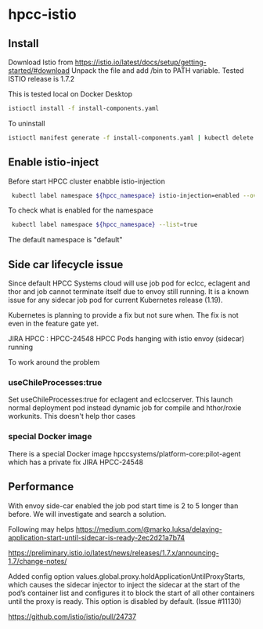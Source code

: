 # hpcc-istio

## Install
Download Istio from https://istio.io/latest/docs/setup/getting-started/#download
Unpack the file and add <Istio directory>/bin to PATH variable.
Tested ISTIO release is 1.7.2

This is tested local on Docker Desktop

```sh
istioctl install -f install-components.yaml
```

To uninstall
```sh
istioctl manifest generate -f install-components.yaml | kubectl delete -f -
```
## Enable istio-inject
Before start HPCC cluster enabble istio-injection
```sh
 kubectl label namespace ${hpcc_namespace} istio-injection=enabled --overwrite
```
To check what is enabled for the namespace
```sh
 kubectl label namespace ${hpcc_namespace} --list=true
```
The default namespace is "default"


## Side car lifecycle issue
Since default HPCC Systems cloud will use job pod for eclcc, eclagent and thor and job cannot terminate itself due to envoy still running. It is a known issue for any sidecar job pod for current Kubernetes release (1.19).

Kubernetes is planning to provide a fix but not sure when. The fix is not even in the feature gate yet.

JIRA HPCC : HPCC-24548
HPCC Pods hanging with istio envoy (sidecar) running

To work around the problem
### useChileProcesses:true
Set useChileProcesses:true for eclagent and eclccserver. 
This launch normal deployment pod instead dynamic job for compile and hthor/roxie workunits.
This doesn't help thor cases

### special Docker image
There is a special Docker image hpccsystems/platform-core:pilot-agent which has a private fix JIRA HPCC-24548


## Performance
With envoy side-car enabled the job pod start time is 2 to 5 longer than before. We will investigate and search a solution.

Following may helps 
https://medium.com/@marko.luksa/delaying-application-start-until-sidecar-is-ready-2ec2d21a7b74

https://preliminary.istio.io/latest/news/releases/1.7.x/announcing-1.7/change-notes/

Added config option values.global.proxy.holdApplicationUntilProxyStarts, which causes the sidecar injector to inject the sidecar at the start of the pod’s container list and configures it to block the start of all other containers until the proxy is ready. This option is disabled by default. (Issue #11130)


https://github.com/istio/istio/pull/24737


